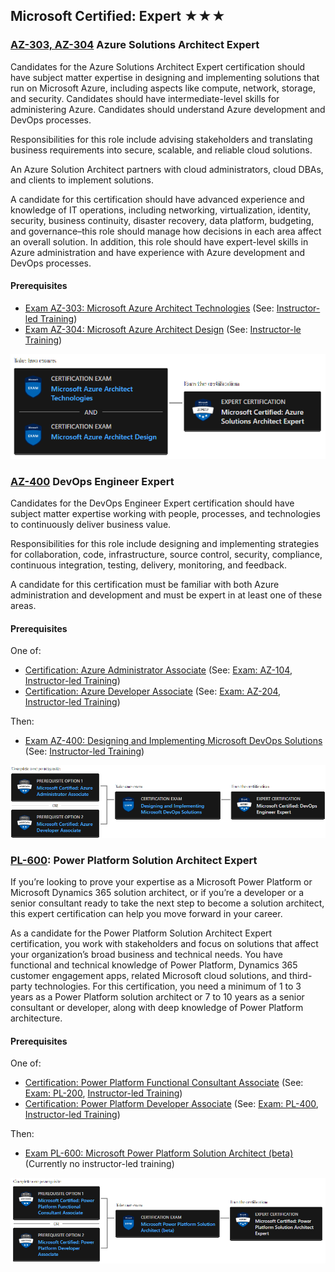 ## Microsoft Certified: Expert ★★★

### [AZ-303, AZ-304](https://docs.microsoft.com/en-gb/learn/certifications/azure-solutions-architect/) Azure Solutions Architect Expert

Candidates for the Azure Solutions Architect Expert certification should have subject matter expertise in designing and implementing solutions that run on Microsoft Azure, including aspects like compute, network, storage, and security. Candidates should have intermediate-level skills for administering Azure. Candidates should understand Azure development and DevOps processes.

Responsibilities for this role include advising stakeholders and translating business requirements into secure, scalable, and reliable cloud solutions.

An Azure Solution Architect partners with cloud administrators, cloud DBAs, and clients to implement solutions.

A candidate for this certification should have advanced experience and knowledge of IT operations, including networking, virtualization, identity, security, business continuity, disaster recovery, data platform, budgeting, and governance–this role should manage how decisions in each area affect an overall solution. In addition, this role should have expert-level skills in Azure administration and have experience with Azure development and DevOps processes.

#### **Prerequisites**

* [Exam AZ-303: Microsoft Azure Architect Technologies](https://docs.microsoft.com/en-gb/learn/certifications/exams/az-303) (See: [Instructor-led Training](https://docs.microsoft.com/en-gb/learn/certifications/courses/az-303t00))
* [Exam AZ-304: Microsoft Azure Architect Design](https://docs.microsoft.com/en-gb/learn/certifications/exams/az-304) (See: [Instructor-le Training](https://docs.microsoft.com/en-gb/learn/certifications/courses/az-304t00))

![Azure Solutions Architect Certification Path](assets/images/azure-solutions-architect-path.png)

### [AZ-400](https://docs.microsoft.com/en-gb/learn/certifications/devops-engineer/) DevOps Engineer Expert

Candidates for the DevOps Engineer Expert certification should have subject matter expertise working with people, processes, and technologies to continuously deliver business value.

Responsibilities for this role include designing and implementing strategies for collaboration, code, infrastructure, source control, security, compliance, continuous integration, testing, delivery, monitoring, and feedback.

A candidate for this certification must be familiar with both Azure administration and development and must be expert in at least one of these areas.

#### **Prerequisites**

One of:

 * [Certification: Azure Administrator Associate](https://docs.microsoft.com/en-gb/learn/certifications/azure-administrator/) (See: [Exam: AZ-104](https://docs.microsoft.com/en-gb/learn/certifications/exams/az-104), [Instructor-led Training](https://docs.microsoft.com/en-gb/learn/certifications/courses/az-104t00))
 * [Certification: Azure Developer Associate](https://docs.microsoft.com/en-gb/learn/certifications/exams/az-304) (See: [Exam: AZ-204](https://docs.microsoft.com/en-gb/learn/certifications/exams/az-204), [Instructor-led Training](https://docs.microsoft.com/en-gb/learn/certifications/courses/az-204t00))

Then:

 * [Exam AZ-400: Designing and Implementing Microsoft DevOps Solutions](https://docs.microsoft.com/en-gb/learn/certifications/exams/az-400) (See: [Instructor-led Training](https://docs.microsoft.com/en-gb/learn/certifications/courses/az-400t00))

![DevOps Engineer Expert Certification Path](assets/images/devops-engineer-expert-path.png)

### [PL-600](https://docs.microsoft.com/en-gb/learn/certifications/power-platform-solution-architect-expert/): Power Platform Solution Architect Expert 

If you’re looking to prove your expertise as a Microsoft Power Platform or Microsoft Dynamics 365 solution architect, or if you’re a developer or a senior consultant ready to take the next step to become a solution architect, this expert certification can help you move forward in your career.

As a candidate for the Power Platform Solution Architect Expert certification, you work with stakeholders and focus on solutions that affect your organization’s broad business and technical needs. You have functional and technical knowledge of Power Platform, Dynamics 365 customer engagement apps, related Microsoft cloud solutions, and third-party technologies. For this certification, you need a minimum of 1 to 3 years as a Power Platform solution architect or 7 to 10 years as a senior consultant or developer, along with deep knowledge of Power Platform architecture.

#### **Prerequisites**

One of:

 * [Certification: Power Platform Functional Consultant Associate](https://docs.microsoft.com/en-gb/learn/certifications/power-platform-functional-consultant-associate/) (See: [Exam: PL-200](https://docs.microsoft.com/en-gb/learn/certifications/exams/pl-200), [Instructor-led Training](https://docs.microsoft.com/en-gb/learn/certifications/courses/pl-200t00))
 * [Certification: Power Platform Developer Associate](https://docs.microsoft.com/en-gb/learn/certifications/power-platform-developer-associate/) (See: [Exam: PL-400](https://docs.microsoft.com/en-gb/learn/certifications/exams/pl-4000), [Instructor-led Training](https://docs.microsoft.com/en-gb/learn/certifications/courses/pl-400t00))

Then:

 * [Exam PL-600: Microsoft Power Platform Solution Architect (beta)](https://docs.microsoft.com/en-gb/learn/certifications/exams/pl-600) (Currently no instructor-led training)

![Power Platform Solution Architect Certification Path](assets/images/power-platform-solution-architect-path.png)